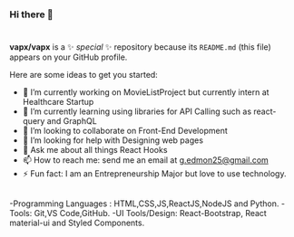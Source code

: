 ### Hi there 👋

#
**vapx/vapx** is a ✨ _special_ ✨ repository because its `README.md` (this file) appears on your GitHub profile.

Here are some ideas to get you started:

- 🔭 I’m currently working on MovieListProject but currently intern at Healthcare Startup
- 🌱 I’m currently learning using libraries for API Calling such as react-query and GraphQL
- 👯 I’m looking to collaborate on Front-End Development 
- 🤔 I’m looking for help with Designing web pages
- 💬 Ask me about all things React Hooks
- 📫 How to reach me: send me an email at g.edmon25@gmail.com
- ⚡ Fun fact: I am an Entrepreneurship Major but love to use technology.
##

-Programming Languages : HTML,CSS,JS,ReactJS,NodeJS and Python.
-Tools: Git,VS Code,GitHub.
-UI Tools/Design: React-Bootstrap, React material-ui and Styled Components.

